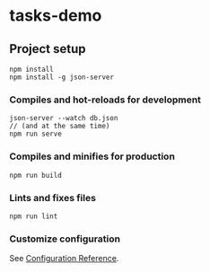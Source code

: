 # tasks-demo

## Project setup
```
npm install
npm install -g json-server
```

### Compiles and hot-reloads for development
```
json-server --watch db.json
// (and at the same time)
npm run serve
```

### Compiles and minifies for production
```
npm run build
```

### Lints and fixes files
```
npm run lint
```

### Customize configuration
See [Configuration Reference](https://cli.vuejs.org/config/).
